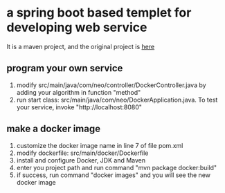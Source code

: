 # a spring boot based templet for developing web service
It is a maven project, and the original project is [here](https://github.com/ityouknow/spring-boot-examples/tree/master/spring-boot-docker)  
## program your own service
1. modify src/main/java/com/neo/controller/DockerController.java by adding your algorithm in function "method"  
2. run start class: src/main/java/com/neo/DockerApplication.java. To test your service, invoke "http://localhost:8080"
## make a docker image
1. customize the docker image name in line 7 of file pom.xml  
2. modify dockerfile: src/main/docker/Dockerfile  
3. install and configure Docker, JDK and Maven  
4. enter you project path and run command "mvn package docker:build"  
5. if success, run command "docker images" and you will see the new docker image  
